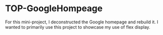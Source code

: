 # TOP-GoogleHompeage


For this mini-project, I deconstructed the Google homepage and rebuild it. I wanted to primarily use this project to showcase my use of flex display.

